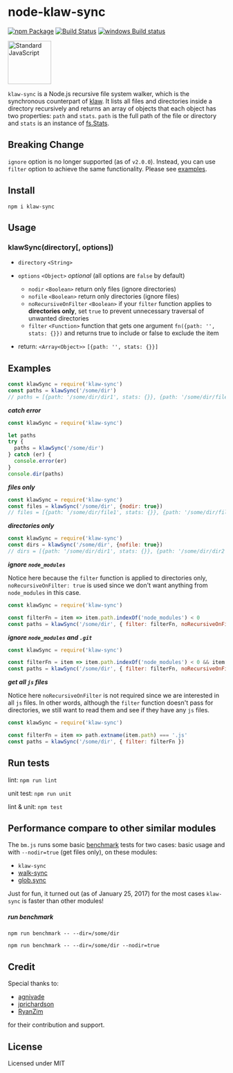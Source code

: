node-klaw-sync
==============

[![npm Package](https://img.shields.io/npm/v/klaw-sync.svg?style=flat-square)](https://www.npmjs.com/package/klaw-sync)
[![Build Status](https://travis-ci.org/manidlou/node-klaw-sync.svg?branch=master)](https://travis-ci.org/manidlou/node-klaw-sync)
[![windows Build status](https://ci.appveyor.com/api/projects/status/braios34k6qw4h5p/branch/master?svg=true)](https://ci.appveyor.com/project/manidlou/node-klaw-sync/branch/master)

<a href="https://github.com/feross/standard"><img src="https://cdn.rawgit.com/feross/standard/master/sticker.svg" alt="Standard JavaScript" width="100"></a>

`klaw-sync` is a Node.js recursive file system walker, which is the synchronous counterpart of [klaw](https://github.com/jprichardson/node-klaw). It lists all files and directories inside a directory recursively and returns an array of objects that each object has two properties: `path` and `stats`. `path` is the full path of the file or directory and `stats` is an instance of [fs.Stats](https://nodejs.org/api/fs.html#fs_class_fs_stats).

Breaking Change
---------------
`ignore` option is no longer supported (as of `v2.0.0`). Instead, you can use `filter` option to achieve the same functionality. Please see [examples](#examples).

Install
-------

    npm i klaw-sync

Usage
-----

### klawSync(directory[, options])

- `directory` `<String>`
- `options` `<Object>` *optional* (all options are `false` by default)
  - `nodir` `<Boolean>` return only files (ignore directories)
  - `nofile` `<Boolean>` return only directories (ignore files)
  - `noRecursiveOnFilter` `<Boolean>` if your `filter` function applies to **directories only**, set `true` to prevent unnecessary traversal of unwanted directories
  - `filter` `<Function>` function that gets one argument `fn({path: '', stats: {}})` and returns true to include or false to exclude the item

- return: `<Array<Object>>` `[{path: '', stats: {}}]`

Examples
--------

```js
const klawSync = require('klaw-sync')
const paths = klawSync('/some/dir')
// paths = [{path: '/some/dir/dir1', stats: {}}, {path: '/some/dir/file1', stats: {}}]
```

_**catch error**_

```js
const klawSync = require('klaw-sync')

let paths
try {
  paths = klawSync('/some/dir')
} catch (er) {
  console.error(er)
}
console.dir(paths)
```

_**files only**_

```js
const klawSync = require('klaw-sync')
const files = klawSync('/some/dir', {nodir: true})
// files = [{path: '/some/dir/file1', stats: {}}, {path: '/some/dir/file2', stats: {}}]
```

_**directories only**_

```js
const klawSync = require('klaw-sync')
const dirs = klawSync('/some/dir', {nofile: true})
// dirs = [{path: '/some/dir/dir1', stats: {}}, {path: '/some/dir/dir2', stats: {}}]
```

_**ignore `node_modules`**_

Notice here because the `filter` function is applied to directories only, `noRecursiveOnFilter: true` is used since we don't want anything from `node_modules` in this case.

```js
const klawSync = require('klaw-sync')

const filterFn = item => item.path.indexOf('node_modules') < 0
const paths = klawSync('/some/dir', { filter: filterFn, noRecursiveOnFilter: true })
```

_**ignore `node_modules` and `.git`**_

```js
const klawSync = require('klaw-sync')

const filterFn = item => item.path.indexOf('node_modules') < 0 && item.path.indexOf('.git') < 0
const paths = klawSync('/some/dir', { filter: filterFn, noRecursiveOnFilter: true })
```

_**get all `js` files**_

Notice here `noRecursiveOnFilter` is not required since we are interested in all `js` files. In other words, although the `filter` function doesn't pass for directories, we still want to read them and see if they have any `js` files.

```js
const klawSync = require('klaw-sync')

const filterFn = item => path.extname(item.path) === '.js'
const paths = klawSync('/some/dir', { filter: filterFn })
```

Run tests
---------

lint: `npm run lint`

unit test: `npm run unit`

lint & unit: `npm test`


Performance compare to other similar modules
-----------------------------------------------

The `bm.js` runs some basic [benchmark](https://github.com/bestiejs/benchmark.js) tests for two cases: basic usage and with `--nodir=true` (get files only), on these modules:

- `klaw-sync`
- [walk-sync](https://github.com/joliss/node-walk-sync)
- [glob.sync](https://github.com/isaacs/node-glob#globsyncpattern-options)

Just for fun, it turned out (as of January 25, 2017) for the most cases `klaw-sync` is faster than other modules!

##### run benchmark

`npm run benchmark -- --dir=/some/dir`

`npm run benchmark -- --dir=/some/dir --nodir=true`

Credit
------

Special thanks to:

- [agnivade](https://github.com/agnivade)
- [jprichardson](https://github.com/jprichardson)
- [RyanZim](https://github.com/RyanZim)

for their contribution and support.

License
-------

Licensed under MIT
